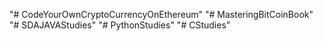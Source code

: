 "# CodeYourOwnCryptoCurrencyOnEthereum" 
"# MasteringBitCoinBook" 
"# SDAJAVAStudies" 
"# PythonStudies" 
"# CStudies" 

